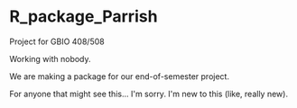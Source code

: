 # R_package_Parrish
Project for GBIO 408/508

Working with nobody. 

We are making a package for our end-of-semester project.

For anyone that might see this... I'm sorry. I'm new to this (like, really new).

